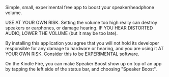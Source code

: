 Simple, small, experimental free app to boost your speaker/headphone volume.

USE AT YOUR OWN RISK.  Setting the volume too high really can destroy speakers or earphones, or damage hearing.  IF YOU HEAR DISTORTED AUDIO, LOWER THE VOLUME (but it may be too late).

By installing this application you agree that you will not hold its developer responsible for any damage to hardware or hearing, and you are using it AT YOUR OWN RISK.  Consider this to be EXPERIMENTAL software.

On the Kindle Fire, you can make Speaker Boost show up on top of an app by tapping the left side of the status bar, and choosing "Speaker Boost".